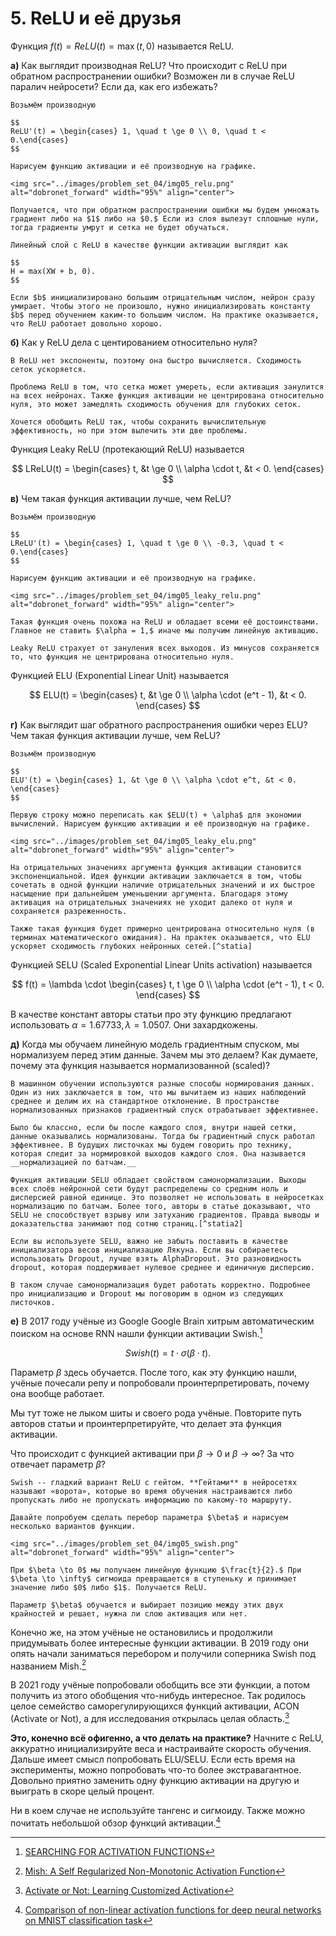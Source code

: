 # 5. ReLU и её друзья

Функция $f(t) = ReLU(t) = \max(t, 0)$ называется ReLU.


__а)__ Как выглядит производная ReLU? Что происходит с ReLU при обратном распространении ошибки? Возможен ли в случае ReLU паралич нейросети? Если да, как его избежать? 

```{dropdown} Решение
Возьмём производную

$$
ReLU'(t) = \begin{cases} 1, \quad t \ge 0 \\ 0, \quad t < 0.\end{cases}
$$

Нарисуем функцию активации и её производную на графике.

<img src="../images/problem_set_04/img05_relu.png" alt="dobronet_forward" width="95%" align="center">

Получается, что при обратном распространении ошибки мы будем умножать градиент либо на $1$ либо на $0.$ Если из слоя вылезут сплошные нули, тогда градиенты умрут и сетка не будет обучаться. 

Линейный слой с ReLU в качестве функции активации выглядит как 

$$
H = max(XW + b, 0).
$$

Если $b$ инициализировано большим отрицательным числом, нейрон сразу умирает. Чтобы этого не произошло, нужно инициализировать константу $b$ перед обучением каким-то большим числом. На практике оказывается, что ReLU работает довольно хорошо.

```

__б)__ Как у ReLU дела с центированием относительно нуля?

```{dropdown} Решение
В ReLU нет экспоненты, поэтому она быстро вычисляется. Сходимость сеток ускоряется. 

Проблема ReLU в том, что сетка может умереть, если активация занулится на всех нейронах. Также функция активации не центрирована относительно нуля, это может замедлять сходимость обучения для глубоких сеток. 

Хочется обобщить ReLU так, чтобы сохранить вычислительную эффективность, но при этом вылечить эти две проблемы.

```

Функция Leaky ReLU (протекающий ReLU) называется 

$$
LReLU(t) = \begin{cases} t, &t \ge 0 \\ \alpha \cdot t, &t < 0. \end{cases}
$$

__в)__ Чем такая функция активации лучше, чем ReLU? 

```{dropdown} Решение
Возьмём производную

$$
LReLU'(t) = \begin{cases} 1, \quad t \ge 0 \\ -0.3, \quad t < 0.\end{cases}
$$

Нарисуем функцию активации и её производную на графике.

<img src="../images/problem_set_04/img05_leaky_relu.png" alt="dobronet_forward" width="95%" align="center">

Такая функция очень похожа на ReLU и обладает всеми её достоинствами. Главное не ставить $\alpha = 1,$ иначе мы получим линейную активацию. 

Leaky ReLU страхует от зануления всех выходов. Из минусов сохраняется то, что функция не центрирована относительно нуля.

```

Функцией ELU (Exponential Linear Unit) называется 

 $$
 ELU(t) = \begin{cases} t, &t \ge 0 \\ \alpha \cdot (e^t - 1), &t < 0. \end{cases}
 $$ 


__г)__ Как выглядит шаг обратного распространения ошибки через ELU? Чем такая функция активации лучше, чем ReLU? 

```{dropdown} Решение
Возьмём производную

$$
ELU'(t) = \begin{cases} 1, &t \ge 0 \\ \alpha \cdot e^t, &t < 0.  \end{cases}
$$

Первую строку можно переписать как $ELU(t) + \alpha$ для экономии вычислений. Нарисуем функцию активации и её производную на графике.

<img src="../images/problem_set_04/img05_leaky_elu.png" alt="dobronet_forward" width="95%" align="center">

На отрицательных значениях аргумента функция активации становится экспоненциальной. Идея функции активации заключается в том, чтобы сочетать в одной функции наличие отрицательных значений и их быстрое насыщение при дальнейшем уменьшении аргумента. Благодаря этому активация на отрицательных значениях не уходит далеко от нуля и сохраняется разреженность. 

Также такая функция будет примерно центрирована относительно нуля (в терминах математического ожидания). На практек оказывается, что ELU ускоряет сходимость глубоких нейронных сетей.[^statia]

```

Функцией SELU (Scaled Exponential Linear Units activation) называется 

$$
f(t) = \lambda \cdot \begin{cases} t, t \ge 0 \\ \alpha \cdot (e^t - 1), t < 0.  \end{cases}
$$ 

В качестве констант авторы статьи про эту функцию предлагают использовать $\alpha = 1.67733, \lambda = 1.0507$. Они захардкожены.  

__д)__ Когда мы обучаем линейную модель градиентным спуском, мы нормализуем перед этим данные. Зачем мы это делаем? Как думаете, почему эта функция называется нормализованной (scaled)? 

```{dropdown} Решение
В машинном обучении используются разные способы нормирования данных. Один из них заключается в том, что мы вычитаем из наших наблюдений среднее и делим их на стандартное отклонение. В пространстве нормализованных признаков градиентный спуск отрабатывает эффективнее.

Было бы классно, если бы после каждого слоя, внутри нашей сетки, данные оказывались нормализованы. Тогда бы градиентный спуск работал эффективнее. В будущих листочках мы будем говорить про технику, которая следит за нормировкой выходов каждого слоя. Она называется __нормализацией по батчам.__

Функция активации SELU обладает свойством самонормализации. Выходы всех слоёв нейронной сети будут распределены со средним ноль и дисперсией равной единице. Это позволяет не использовать в нейросетках нормализацию по батчам. Более того, авторы в статье доказывают, что SELU не способствует взрыву или затуханию градиентов. Правда выводы и доказательства занимают под сотню страниц.[^statia2]

Если вы используете SELU, важно не забыть поставить в качестве инициализатора весов инициализацию Лякуна. Если вы собираетесь использовать Dropout, лучше взять AlphaDropout. Это разновидность dropout, которая поддерживает нулевое среднее и единичную дисперсию. 

В таком случае самонормализация будет работать корректно. Подробнее про инициализацию и Dropout мы поговорим в одном из следующих листочков. 

```

__е)__ В 2017 году учёные из Google Google Brain хитрым автоматическим поиском на основе RNN нашли функции активации Swish.[^statia4] 

$$
Swish(t) = t \cdot \sigma(\beta \cdot t).
$$

Параметр $\beta$ здесь обучается. После того, как эту функцию нашли, учёные почесали репу и попробовали проинтерпретировать, почему она вообще работает. 

Мы тут тоже не лыком шиты и своего рода учёные. Повторите путь авторов статьи и проинтерпретируйте, что делает эта функция активации.

Что происходит с функцией активации при $\beta \to 0$ и $\beta \to \infty$? За что отвечает параметр $\beta$? 

```{dropdown} Решение
Swish -- гладкий вариант ReLU с гейтом. **Гейтами** в нейросетях называют «ворота», которые во время обучения настраиваются либо пропускать либо не пропускать информацию по какому-то маршруту.

Давайте попробуем сделать перебор параметра $\beta$ и нарисуем несколько вариантов функции.

<img src="../images/problem_set_04/img05_swish.png" alt="dobronet_forward" width="95%" align="center">

При $\beta \to 0$ мы получаем линейную функцию $\frac{t}{2}.$ При $\beta \to \infty$ сигмоида превращается в ступеньку и принимает значение либо $0$ либо $1$. Получается ReLU.  

Параметр $\beta$ обучается и выбирает позицию между этих двух крайностей и решает, нужна ли слою активация или нет. 

```

Конечно же, на этом учёные не остановились и продолжили придумывать более интересные функции активации. В 2019 году они опять начали заниматься перебором и получили соперника Swish под названием Mish.[^statia5]

В 2021 году учёные попробовали обобщить все эти функции, а потом получить из этого обобщения что-нибудь интересное. Так родилось целое семейство саморегулирующихся функций активации, ACON (Activate or Not), а для исследования открылась целая область.[^statia6]

**Это, конечно всё офигенно, а что делать на практике?** Начните с ReLU, аккуратно инициализируйте веса и настраивайте скорость обучения. Дальше имеет смысл попробовать ELU/SELU. Если есть время на эксперименты, можно попробовать что-то более экстравагантное. Довольно приятно заменить одну функцию активации на другую и выиграть в скоре целый процент. 

Ни в коем случае не используйте тангенс и сигмоиду. Также можно почитать небольшой обзор функций активации.[^statia3]

[^statia]: [FAST AND ACCURATE DEEP NETWORK LEARNING BY
EXPONENTIAL LINEAR UNITS (ELUS)](
https://arxiv.org/pdf/1511.07289.pdf)
[^statia2]: [Self-Normalizing Neural Networks](https://arxiv.org/pdf/1706.02515.pdf)
[^statia4]: [SEARCHING FOR ACTIVATION FUNCTIONS](https://arxiv.org/pdf/1710.05941.pdf)
[^statia5]: [Mish: A Self Regularized Non-Monotonic Activation Function](https://arxiv.org/pdf/1908.08681.pdf)
[^statia6]: [Activate or Not: Learning Customized Activation](https://arxiv.org/pdf/2009.04759.pdf)
[^statia3]: [Comparison of non-linear activation functions for deep neural networks on
MNIST classification task](https://arxiv.org/pdf/1804.02763.pdf)




